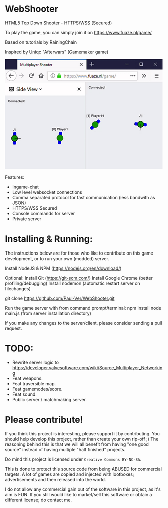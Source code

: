 # WebShooter

HTML5 Top Down Shooter - HTTPS/WSS (Secured)

To play the game, you can simply join it on https://www.fuaze.nl/game/

Based on tutorials by RainingChain

Inspired by Uniqc "Afterwars" (Gamemaker game)

![alt text](https://github.com/Paul-Ver/WebShooter/blob/master/preview.gif "Example screenshot.")

Features:

- Ingame-chat
- Low level websocket connections
- Comma separated protocol for fast communication (less bandwith as JSON)
- HTTPS/WSS Secured
- Console commands for server
- Private server

# Installing & Running:

The instructions below are for those who like to contribute on this game development, or to run your own (modded) server.

Install NodeJS & NPM (https://nodejs.org/en/download/)

Optional:
Install Git (https://git-scm.com/)
Install Google Chrome (better profiling/debugging)
Install nodemon (automatic restart server on filechanges)

git clone https://github.com/Paul-Ver/WebShooter.git

Run the game server with from command prompt/terminal: 
npm install
node main.js (from server installation directory)

If you make any changes to the server/client, please consider sending a pull request.

# TODO:

- Rewrite server logic to https://developer.valvesoftware.com/wiki/Source_Multiplayer_Networking
- Feat weapons.
- Feat traversible map.
- Feat gamemodes/score.
- Feat sound.
- Public server / matchmaking server.

# Please contribute!

If you think this project is interesting, please support it by contributing.
You should help develop this project, rather than create your own rip-off ;)
The reasoning behind this is that we will all benefit from having "one good source" instead of having multiple "half finished" projects.

Do mind this project is licensed under `Creative Commons BY-NC-SA`.

This is done to protect this source code from being ABUSED for commercial targets. A lot of games are copied and injected with lootboxes; advertisements and then released into the world.

I do not allow any commercial gain out of the software in this project, as it's aim is FUN. If you still would like to market/sell this software or obtain a different license; do contact me.
